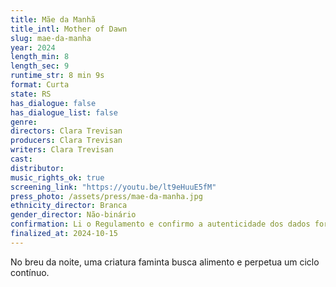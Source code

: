 ```yaml
---
title: Mãe da Manhã
title_intl: Mother of Dawn
slug: mae-da-manha
year: 2024
length_min: 8
length_sec: 9
runtime_str: 8 min 9s
format: Curta
state: RS
has_dialogue: false
has_dialogue_list: false
genre: 
directors: Clara Trevisan
producers: Clara Trevisan
writers: Clara Trevisan
cast: 
distributor: 
music_rights_ok: true
screening_link: "https://youtu.be/lt9eHuuE5fM"
press_photo: /assets/press/mae-da-manha.jpg
ethnicity_director: Branca
gender_director: Não-binário
confirmation: Li o Regulamento e confirmo a autenticidade dos dados fornecido nesta ficha de inscrição.
finalized_at: 2024-10-15
---
```


No breu da noite, uma criatura faminta busca alimento e perpetua um ciclo contínuo.

